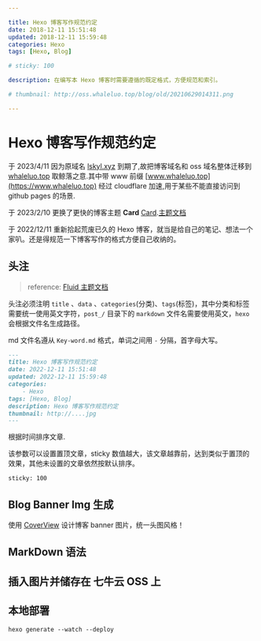 ```yaml
---

title: Hexo 博客写作规范约定
date: 2018-12-11 15:51:48
updated: 2018-12-11 15:59:48
categories: Hexo
tags: [Hexo, Blog]

# sticky: 100

description: 在编写本 Hexo 博客时需要遵循的既定格式，方便规范和索引。

# thumbnail: http://oss.whaleluo.top/blog/old/20210629014311.png

---
```


# Hexo 博客写作规范约定

于 2023/4/11 因为原域名 [lskyl.xyz](https://lskyl.xyz) 到期了,故把博客域名和 oss 域名整体迁移到 [whaleluo.top](https://whaleluo.top) 取鲸落之意.其中带 www 前缀 [www.whaleluo.top](https://www.whaleluo.top) 经过 cloudflare 加速,用于某些不能直接访问到 github pages 的场景.

于 2023/2/10 更换了更快的博客主题 **Card** [Card](https://github.com/ChrAlpha/hexo-theme-cards).[主题文档](https://theme-cards.ichr.me/)

于 2022/12/11 重新拾起荒废已久的 Hexo 博客，就当是给自己的笔记、想法一个家叭。还是得规范一下博客写作的格式方便自己收纳的。

## 头注

> reference: [Fluid 主题文档](https://fluid-dev.github.io/hexo-fluid-docs/guide/)

头注必须注明 `title` 、`data` 、`categories`(分类)、`tags`(标签)，其中分类和标签需要统一使用英文字符，`post_/` 目录下的 `markdown` 文件名需要使用英文，`hexo` 会根据文件名生成路径。

md 文件名遵从 `Key-word.md` 格式，单词之间用 `-` 分隔，首字母大写。

```md
---
title: Hexo 博客写作规范约定
date: 2022-12-11 15:51:48
updated: 2022-12-11 15:59:48
categories: 
    - Hexo
tags: [Hexo, Blog]
description: Hexo 博客写作规范约定
thumbnail: http://....jpg
---
```

根据时间排序文章.

该参数可以设置置顶文章，sticky 数值越大，该文章越靠前，达到类似于置顶的效果，其他未设置的文章依然按默认排序。

```text
sticky: 100
```

## Blog Banner Img 生成

使用 [CoverView](https://coverview.vercel.app/) 设计博客 banner 图片，统一头图风格！

## MarkDown 语法

## 插入图片并储存在 七牛云 OSS 上

## 本地部署

```shell
hexo generate --watch --deploy
```
